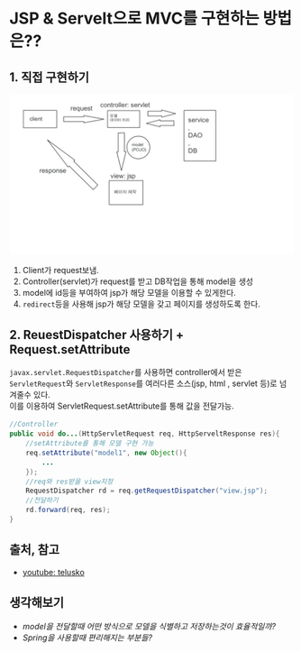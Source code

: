 # JSP & Servelt으로 MVC를 구현하는 방법은??

## 1. 직접 구현하기
<img src="assets/MVC_model_with_servlet_and_jsp_diagram.png"></img>

1. Client가 request보냄.
2. Controller(servlet)가 request를 받고 DB작업을 통해 model을 생성
3. model에 id등을 부여하여 jsp가 해당 모델을 이용할 수 있게한다.
4. `redirect`등을 사용해 jsp가 해당 모델을 갖고 페이지를 생성하도록 한다.

## 2. ReuestDispatcher 사용하기 + Request.setAttribute
`javax.servlet.RequestDispatcher`를 사용하면 controller에서 받은 
`ServletRequest`와 `ServletResponse`를 여러다른 소스(jsp, html , servlet 등)로 넘겨줄수 있다.  
이를 이용하여 ServletRequest.setAttribute를 통해 값을 전달가능.
```java
//Controller
public void do...(HttpServletRequest req, HttpServeltResponse res){
    //setAttribute를 통해 모델 구현 가능
    req.setAttribute("model1", new Object(){
        ...
    });
    //req와 res받을 view지정
    RequestDispatcher rd = req.getRequestDispatcher("view.jsp");
    //전달하기
    rd.forward(req, res);
}
```

## 출처, 참고
* [youtube: telusko](https://youtu.be/MDHj4vgKY6Q)
## 생각해보기
* _model을 전달할때 어떤 방식으로 모델을 식별하고 저장하는것이 효율적일까?_
* _Spring을 사용할때 편리해지는 부분들?_
